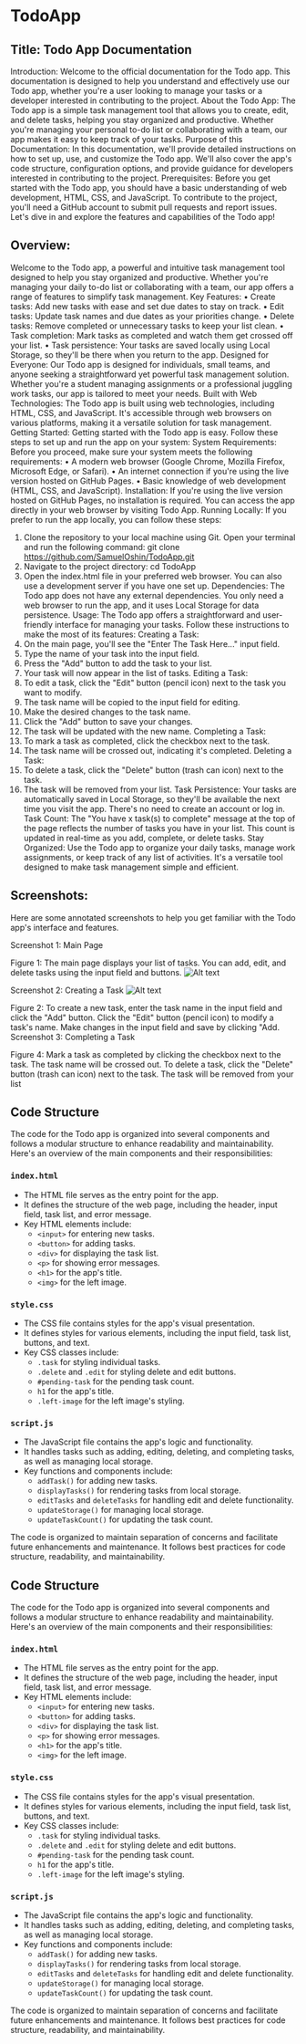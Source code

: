 # TodoApp

## Title: Todo App Documentation
Introduction:
Welcome to the official documentation for the Todo app. This documentation is designed to help you understand and effectively use our Todo app, whether you're a user looking to manage your tasks or a developer interested in contributing to the project.
About the Todo App: The Todo app is a simple task management tool that allows you to create, edit, and delete tasks, helping you stay organized and productive. Whether you're managing your personal to-do list or collaborating with a team, our app makes it easy to keep track of your tasks.
Purpose of this Documentation: In this documentation, we'll provide detailed instructions on how to set up, use, and customize the Todo app. We'll also cover the app's code structure, configuration options, and provide guidance for developers interested in contributing to the project.
Prerequisites: Before you get started with the Todo app, you should have a basic understanding of web development, HTML, CSS, and JavaScript. To contribute to the project, you'll need a GitHub account to submit pull requests and report issues.
Let's dive in and explore the features and capabilities of the Todo app!

## Overview:
Welcome to the Todo app, a powerful and intuitive task management tool designed to help you stay organized and productive. Whether you're managing your daily to-do list or collaborating with a team, our app offers a range of features to simplify task management.
Key Features:
•	Create tasks: Add new tasks with ease and set due dates to stay on track.
•	Edit tasks: Update task names and due dates as your priorities change.
•	Delete tasks: Remove completed or unnecessary tasks to keep your list clean.
•	Task completion: Mark tasks as completed and watch them get crossed off your list.
•	Task persistence: Your tasks are saved locally using Local Storage, so they'll be there when you return to the app.
Designed for Everyone:
Our Todo app is designed for individuals, small teams, and anyone seeking a straightforward yet powerful task management solution. Whether you're a student managing assignments or a professional juggling work tasks, our app is tailored to meet your needs.
Built with Web Technologies:
The Todo app is built using web technologies, including HTML, CSS, and JavaScript. It's accessible through web browsers on various platforms, making it a versatile solution for task management.
Getting Started:
Getting started with the Todo app is easy. Follow these steps to set up and run the app on your system:
System Requirements:
Before you proceed, make sure your system meets the following requirements:
•	A modern web browser (Google Chrome, Mozilla Firefox, Microsoft Edge, or Safari).
•	An internet connection if you're using the live version hosted on GitHub Pages.
•	Basic knowledge of web development (HTML, CSS, and JavaScript).
Installation:
If you're using the live version hosted on GitHub Pages, no installation is required. You can access the app directly in your web browser by visiting Todo App.
Running Locally:
If you prefer to run the app locally, you can follow these steps:
1.	Clone the repository to your local machine using Git. Open your terminal and run the following command:
git clone https://github.com/SamuelOshin/TodoApp.git 
2.	Navigate to the project directory:
cd TodoApp 
3.	Open the index.html file in your preferred web browser. You can also use a development server if you have one set up.
Dependencies:
The Todo app does not have any external dependencies. You only need a web browser to run the app, and it uses Local Storage for data persistence.
Usage:
The Todo app offers a straightforward and user-friendly interface for managing your tasks. Follow these instructions to make the most of its features:
Creating a Task:
1.	On the main page, you'll see the "Enter The Task Here..." input field.
2.	Type the name of your task into the input field.
3.	Press the "Add" button to add the task to your list.
4.	Your task will now appear in the list of tasks.
Editing a Task:
1.	To edit a task, click the "Edit" button (pencil icon) next to the task you want to modify.
2.	The task name will be copied to the input field for editing.
3.	Make the desired changes to the task name.
4.	Click the "Add" button to save your changes.
5.	The task will be updated with the new name.
Completing a Task:
1.	To mark a task as completed, click the checkbox next to the task.
2.	The task name will be crossed out, indicating it's completed.
Deleting a Task:
1.	To delete a task, click the "Delete" button (trash can icon) next to the task.
2.	The task will be removed from your list.
Task Persistence:
Your tasks are automatically saved in Local Storage, so they'll be available the next time you visit the app. There's no need to create an account or log in.
Task Count:
The "You have x task(s) to complete" message at the top of the page reflects the number of tasks you have in your list. This count is updated in real-time as you add, complete, or delete tasks.
Stay Organized:
Use the Todo app to organize your daily tasks, manage work assignments, or keep track of any list of activities. It's a versatile tool designed to make task management simple and efficient.

## Screenshots:
Here are some annotated screenshots to help you get familiar with the Todo app's interface and features.


Screenshot 1: Main Page
 
Figure 1: The main page displays your list of tasks. You can add, edit, and delete tasks using the input field and buttons.
![Alt text](images/image.png)








Screenshot 2:  Creating a Task
![Alt text](image2.png)
 
Figure 2: To create a new task, enter the task name in the input field and click the "Add" button. Click the "Edit" button (pencil icon) to modify a task's name. Make changes in the input field and save by clicking "Add.
Screenshot 3: Completing a Task
 
Figure 4: Mark a task as completed by clicking the checkbox next to the task. The task name will be crossed out.
To delete a task, click the "Delete" button (trash can icon) next to the task. The task will be removed from your list
## Code Structure

The code for the Todo app is organized into several components and follows a modular structure to enhance readability and maintainability. Here's an overview of the main components and their responsibilities:

### `index.html`

- The HTML file serves as the entry point for the app.
- It defines the structure of the web page, including the header, input field, task list, and error message.
- Key HTML elements include:
  - `<input>` for entering new tasks.
  - `<button>` for adding tasks.
  - `<div>` for displaying the task list.
  - `<p>` for showing error messages.
  - `<h1>` for the app's title.
  - `<img>` for the left image.

### `style.css`

- The CSS file contains styles for the app's visual presentation.
- It defines styles for various elements, including the input field, task list, buttons, and text.
- Key CSS classes include:
  - `.task` for styling individual tasks.
  - `.delete` and `.edit` for styling delete and edit buttons.
  - `#pending-task` for the pending task count.
  - `h1` for the app's title.
  - `.left-image` for the left image's styling.

### `script.js`

- The JavaScript file contains the app's logic and functionality.
- It handles tasks such as adding, editing, deleting, and completing tasks, as well as managing local storage.
- Key functions and components include:
  - `addTask()` for adding new tasks.
  - `displayTasks()` for rendering tasks from local storage.
  - `editTasks` and `deleteTasks` for handling edit and delete functionality.
  - `updateStorage()` for managing local storage.
  - `updateTaskCount()` for updating the task count.

The code is organized to maintain separation of concerns and facilitate future enhancements and maintenance. It follows best practices for code structure, readability, and maintainability.

## Code Structure

The code for the Todo app is organized into several components and follows a modular structure to enhance readability and maintainability. Here's an overview of the main components and their responsibilities:

### `index.html`

- The HTML file serves as the entry point for the app.
- It defines the structure of the web page, including the header, input field, task list, and error message.
- Key HTML elements include:
  - `<input>` for entering new tasks.
  - `<button>` for adding tasks.
  - `<div>` for displaying the task list.
  - `<p>` for showing error messages.
  - `<h1>` for the app's title.
  - `<img>` for the left image.

### `style.css`

- The CSS file contains styles for the app's visual presentation.
- It defines styles for various elements, including the input field, task list, buttons, and text.
- Key CSS classes include:
  - `.task` for styling individual tasks.
  - `.delete` and `.edit` for styling delete and edit buttons.
  - `#pending-task` for the pending task count.
  - `h1` for the app's title.
  - `.left-image` for the left image's styling.

### `script.js`

- The JavaScript file contains the app's logic and functionality.
- It handles tasks such as adding, editing, deleting, and completing tasks, as well as managing local storage.
- Key functions and components include:
  - `addTask()` for adding new tasks.
  - `displayTasks()` for rendering tasks from local storage.
  - `editTasks` and `deleteTasks` for handling edit and delete functionality.
  - `updateStorage()` for managing local storage.
  - `updateTaskCount()` for updating the task count.

The code is organized to maintain separation of concerns and facilitate future enhancements and maintenance. It follows best practices for code structure, readability, and maintainability.
